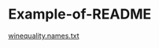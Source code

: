 # Example-of-README
[winequality.names.txt](https://github.com/TyManos/Example-of-README/files/13464398/winequality.names.txt)


